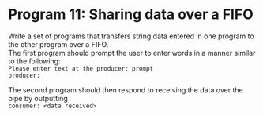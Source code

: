 # Program 11: Sharing data over a FIFO

Write a set of programs that transfers string data entered in one program to the other program over a FIFO. 
<br />
The first program should prompt the user to enter words in a manner similar to the following:
<br />
`Please enter text at the producer: prompt`
<br />
`producer:`

The second program should then respond to receiving the data over the pipe by outputting
<br />
`consumer: <data received>`
